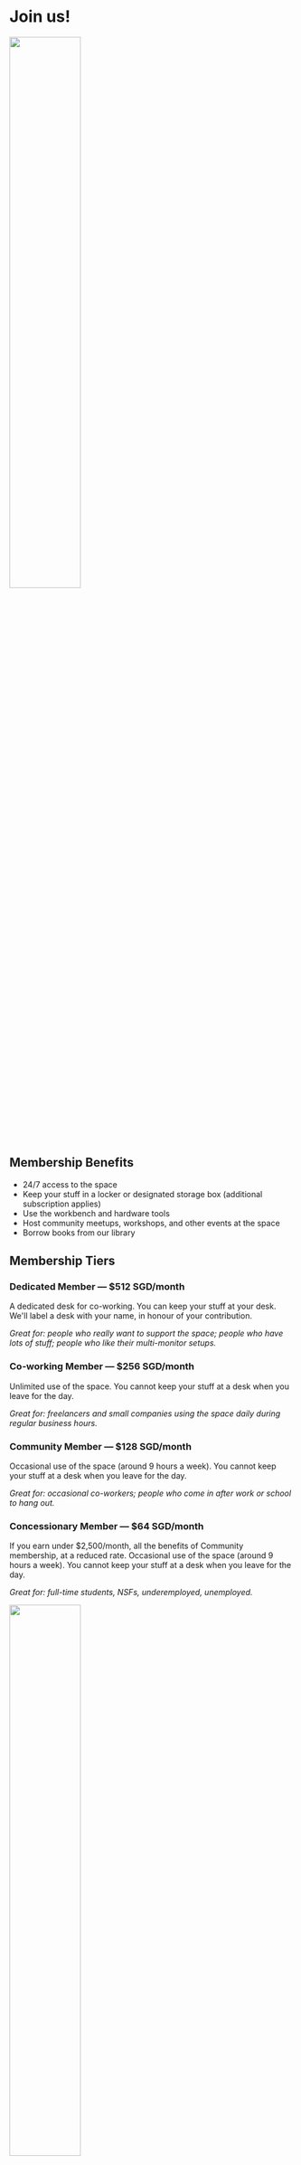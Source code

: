 # Join us!

<img src="/imgs/membership_1.jpg" class="img-responsive center-block" style="width:50%" >

## Membership Benefits

- 24/7 access to the space
- Keep your stuff in a locker or designated storage box (additional subscription applies) 
- Use the workbench and hardware tools
- Host community meetups, workshops, and other events at the space
- Borrow books from our library

## Membership Tiers

### Dedicated Member &mdash; $512 SGD/month

A dedicated desk for co-working. You can keep your stuff at your desk. We'll label a desk with your name, in honour of your contribution.

_Great for: people who really want to support the space; people who have lots of stuff; people who like their multi-monitor setups._

### Co-working Member &mdash; $256 SGD/month

Unlimited use of the space. You cannot keep your stuff at a desk when you leave for the day.

_Great for: freelancers and small companies using the space daily during regular business hours._

### Community Member &mdash; $128 SGD/month

Occasional use of the space (around 9 hours a week). You cannot keep your stuff at a desk when you leave for the day.

_Great for: occasional co-workers; people who come in after work or school to hang out._

### Concessionary Member &mdash; $64 SGD/month

If you earn under $2,500/month, all the benefits of Community membership, at a reduced rate. Occasional use of the space (around 9 hours a week). You cannot keep your stuff at a desk when you leave for the day.

_Great for: full-time students, NSFs, underemployed, unemployed._

<img src="/imgs/membership.jpg" class="img-responsive center-block" style="width:50%" >

___

## How do I sign up?

We're gradually deprecating this section and website. 

Please refer to the [**Membership** page in our Handbook](https://docs.hackerspace.sg/handbook/membership) for the most up-to-date instructions.
